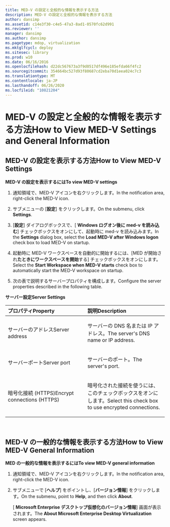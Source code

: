 ```yaml
---
title: MED-V の設定と全般的な情報を表示する方法
description: MED-V の設定と全般的な情報を表示する方法
author: dansimp
ms.assetid: c14e3f30-c4e5-47a3-8ad1-0570fc62d991
ms.reviewer: ''
manager: dansimp
ms.author: dansimp
ms.pagetype: mdop, virtualization
ms.mktglfcycl: deploy
ms.sitesec: library
ms.prod: w10
ms.date: 06/16/2016
ms.openlocfilehash: d22dc567673a3f9d0517df496e185efda66f4fc2
ms.sourcegitcommit: 354664bc527d93f80687cd2eba70d1eea024c7c3
ms.translationtype: MT
ms.contentlocale: ja-JP
ms.lasthandoff: 06/26/2020
ms.locfileid: "10821204"
---
```

# <span data-ttu-id="ebcd2-103">MED-V の設定と全般的な情報を表示する方法</span><span class="sxs-lookup"><span data-stu-id="ebcd2-103">How to View MED-V Settings and General Information</span></span>


## <span data-ttu-id="ebcd2-104">MED-V の設定を表示する方法</span><span class="sxs-lookup"><span data-stu-id="ebcd2-104">How to View MED-V Settings</span></span>


**<span data-ttu-id="ebcd2-105">MED-V の設定を表示するには</span><span class="sxs-lookup"><span data-stu-id="ebcd2-105">To view MED-V settings</span></span>**

1.  <span data-ttu-id="ebcd2-106">通知領域で、MED-V アイコンを右クリックします。</span><span class="sxs-lookup"><span data-stu-id="ebcd2-106">In the notification area, right-click the MED-V icon.</span></span>

2.  <span data-ttu-id="ebcd2-107">サブメニューの [**設定**] をクリックします。</span><span class="sxs-lookup"><span data-stu-id="ebcd2-107">On the submenu, click **Settings**.</span></span>

3.  <span data-ttu-id="ebcd2-108">[**設定**] ダイアログボックスで、[ **Windows ログオン後に med-v を読み込む**] チェックボックスをオンにして、起動時に med-v を読み込みます。</span><span class="sxs-lookup"><span data-stu-id="ebcd2-108">In the **Settings** dialog box, select the **Load MED-V after Windows logon** check box to load MED-V on startup.</span></span>

4.  <span data-ttu-id="ebcd2-109">起動時に MED-V ワークスペースを自動的に開始するには、[MED が開始され**たときにワークスペースを開始**する] チェックボックスをオンにします。</span><span class="sxs-lookup"><span data-stu-id="ebcd2-109">Select the **Start Workspace when MED-V starts** check box to automatically start the MED-V workspace on startup.</span></span>

5.  <span data-ttu-id="ebcd2-110">次の表で説明するサーバープロパティを構成します。</span><span class="sxs-lookup"><span data-stu-id="ebcd2-110">Configure the server properties described in the following table.</span></span>

**<span data-ttu-id="ebcd2-111">サーバー設定</span><span class="sxs-lookup"><span data-stu-id="ebcd2-111">Server Settings</span></span>**

<table>
<colgroup>
<col width="50%" />
<col width="50%" />
</colgroup>
<thead>
<tr class="header">
<th align="left"><span data-ttu-id="ebcd2-112">プロパティ</span><span class="sxs-lookup"><span data-stu-id="ebcd2-112">Property</span></span></th>
<th align="left"><span data-ttu-id="ebcd2-113">説明</span><span class="sxs-lookup"><span data-stu-id="ebcd2-113">Description</span></span></th>
</tr>
</thead>
<tbody>
<tr class="odd">
<td align="left"><p><span data-ttu-id="ebcd2-114">サーバーのアドレス</span><span class="sxs-lookup"><span data-stu-id="ebcd2-114">Server address</span></span></p></td>
<td align="left"><p><span data-ttu-id="ebcd2-115">サーバーの DNS 名または IP アドレス。</span><span class="sxs-lookup"><span data-stu-id="ebcd2-115">The server's DNS name or IP address.</span></span></p></td>
</tr>
<tr class="even">
<td align="left"><p><span data-ttu-id="ebcd2-116">サーバーポート</span><span class="sxs-lookup"><span data-stu-id="ebcd2-116">Server port</span></span></p></td>
<td align="left"><p><span data-ttu-id="ebcd2-117">サーバーのポート。</span><span class="sxs-lookup"><span data-stu-id="ebcd2-117">The server's port.</span></span></p></td>
</tr>
<tr class="odd">
<td align="left"><p><span data-ttu-id="ebcd2-118">暗号化接続 (HTTPS)</span><span class="sxs-lookup"><span data-stu-id="ebcd2-118">Encrypt connections (HTTPS)</span></span></p></td>
<td align="left"><p><span data-ttu-id="ebcd2-119">暗号化された接続を使うには、このチェックボックスをオンにします。</span><span class="sxs-lookup"><span data-stu-id="ebcd2-119">Select this check box to use encrypted connections.</span></span></p></td>
</tr>
</tbody>
</table>

 

## <span data-ttu-id="ebcd2-120">MED-V の一般的な情報を表示する方法</span><span class="sxs-lookup"><span data-stu-id="ebcd2-120">How to View MED-V General Information</span></span>


**<span data-ttu-id="ebcd2-121">MED の一般的な情報を表示するには</span><span class="sxs-lookup"><span data-stu-id="ebcd2-121">To view MED-V general information</span></span>**

1.  <span data-ttu-id="ebcd2-122">通知領域で、MED-V アイコンを右クリックします。</span><span class="sxs-lookup"><span data-stu-id="ebcd2-122">In the notification area, right-click the MED-V icon.</span></span>

2.  <span data-ttu-id="ebcd2-123">サブメニューで [**ヘルプ**] をポイントし、[**バージョン情報**] をクリックします。</span><span class="sxs-lookup"><span data-stu-id="ebcd2-123">On the submenu, point to **Help**, and then click **About**.</span></span>

    <span data-ttu-id="ebcd2-124">[ **Microsoft Enterprise デスクトップ仮想化のバージョン情報**] 画面が表示されます。</span><span class="sxs-lookup"><span data-stu-id="ebcd2-124">The **About Microsoft Enterprise Desktop Virtualization** screen appears.</span></span>

 

 





